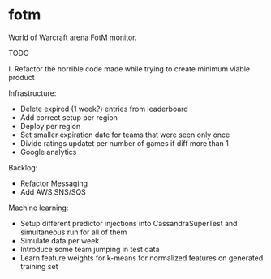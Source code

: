 fotm
====

World of Warcraft arena FotM monitor.

TODO

I. Refactor the horrible code made while trying to create minimum viable product

Infrastructure:
- Delete expired (1 week?) entries from leaderboard
- Add correct setup per region
- Deploy per region
- Set smaller expiration date for teams that were seen only once
- Divide ratings updatet per number of games if diff more than 1
- Google analytics

Backlog:
- Refactor Messaging
- Add AWS SNS/SQS

Machine learning:
- Setup different predictor injections into CassandraSuperTest and simultaneous run for all of them
- Simulate data per week
- Introduce some team jumping in test data
- Learn feature weights for k-means for normalized features on generated training set

